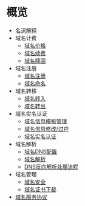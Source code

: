# 概览

* [名词解释](domain/udnr/mingci)
* 域名计费
    * [域名价格](domain/udnr/price/jiage)
    * [域名续费](domain/udnr/price/xufei)
    * [域名赎回](domain/udnr/price/redemption)
* 域名注册
    * [域名注册](domain/udnr/operate/register)
    * [域名命名](domain/udnr/operate/name)
* 域名转移
    * [域名转入](domain/udnr/transfer/in)
    * [域名转出](domain/udnr/transfer/out)
* 域名实名认证
    * [域名信息模板管理](domain/udnr/certification/infotemplate)
    * [域名信息修改/过户](domain/udnr/certification/modifyinfo)
    * [域名实名认证](domain/udnr/certification/personal)
* 域名解析
    * [域名DNS配置](domain/udnr/dns/jiexi)
    * [域名解析](domain/udnr/dns/analysis)
    * [DNS反向解析处理流程](domain/udnr/dns/dns_setting_2.md)
* 域名管理
    * [域名安全](domain/udnr/manage/anquan)
    * [域名证书下载](domain/udnr/manage/certificate)
* [域名服务协议](domain/udnr/agreement)












    
   
   
    
        
